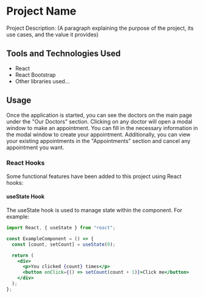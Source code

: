 # Project Name

Project Description: (A paragraph explaining the purpose of the project, its use cases, and the value it provides)

## Tools and Technologies Used

- React
- React Bootstrap
- Other libraries used...


## Usage

Once the application is started, you can see the doctors on the main page under the "Our Doctors" section. Clicking on any doctor will open a modal window to make an appointment. You can fill in the necessary information in the modal window to create your appointment. Additionally, you can view your existing appointments in the "Appointments" section and cancel any appointment you want.

### React Hooks

Some functional features have been added to this project using React hooks:

#### useState Hook

The useState hook is used to manage state within the component. For example:

```jsx
import React, { useState } from "react";

const ExampleComponent = () => {
  const [count, setCount] = useState(0);

  return (
    <div>
      <p>You clicked {count} times</p>
      <button onClick={() => setCount(count + 1)}>Click me</button>
    </div>
  );
};
```
